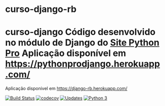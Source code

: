 # curso-django-rb
# curso-django Código desenvolvido no módulo de Django do [Site Python Pro](www.python.pro.br)  Aplicação disponível em https://pythonprodjango.herokuapp.com/

Aplicação disponivel em https://django-rb.herokuapp.com/

[![Build Status](https://travis-ci.com/raolbrito/curso-django-rb.svg?branch=main)](https://travis-ci.com/raolbrito/curso-django-rb)
[![codecov](https://codecov.io/gh/raolbrito/curso-django-rb/branch/main/graph/badge.svg)](https://codecov.io/gh/raolbrito/curso-django-rb)
[![Updates](https://pyup.io/repos/github/raolbrito/curso-django-rb/shield.svg)](https://pyup.io/repos/github/raolbrito/curso-django-rb/)
[![Python 3](https://pyup.io/repos/github/raolbrito/curso-django-rb/python-3-shield.svg)](https://pyup.io/repos/github/raolbrito/curso-django-rb/)
